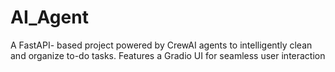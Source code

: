 # AI_Agent
A FastAPI- based project powered by CrewAI agents to intelligently clean and organize to-do tasks. Features a Gradio UI for seamless user interaction

